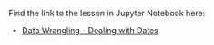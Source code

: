 Find the link to the lesson in Jupyter Notebook here:

- [Data Wrangling - Dealing with Dates](https://github.com/data-bootcamp-v4/lessons/blob/main/2_data_wrangling/quest/self_guided_lessons/2.1_self_guided_dates.ipynb)